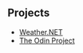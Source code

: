 ## Projects
- [Weather.NET](https://eloyespinosa.github.io/Weather.NET/)
- [The Odin Project](https://eloyespinosa.github.io/top.md)

